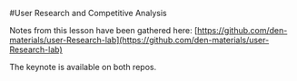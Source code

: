 #User Research and Competitive Analysis

Notes from this lesson have been gathered here: [https://github.com/den-materials/user-Research-lab](https://github.com/den-materials/user-Research-lab)

The keynote is available on both repos.